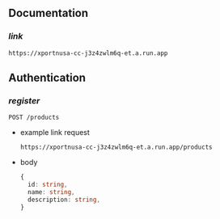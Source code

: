 ## Documentation
### _link_
```https
https://xportnusa-cc-j3z4zwlm6q-et.a.run.app
```
## Authentication
### _register_

```http
POST /products
```

- example link request

  ```https
  https://xportnusa-cc-j3z4zwlm6q-et.a.run.app/products
  ```

- body

  ```typescript
  {
    id: string,
    name: string,
    description: string,
  }
  ```
